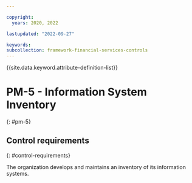 ```yaml
---

copyright:
  years: 2020, 2022

lastupdated: "2022-09-27"

keywords: 
subcollection: framework-financial-services-controls
---
```


{{site.data.keyword.attribute-definition-list}}

         
# PM-5 - Information System Inventory
{: #pm-5}

## Control requirements
{: #control-requirements}

The organization develops and maintains an inventory of its information systems.



